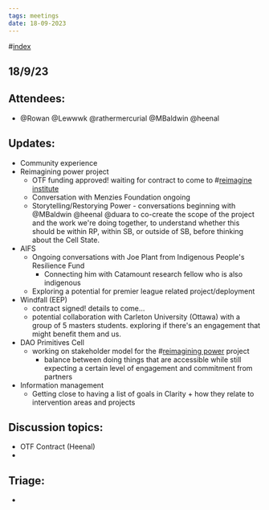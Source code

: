 ```yaml
---
tags: meetings
date: 18-09-2023
---
```

#[index](notes/general-circle/old-gc-meetings/index.md) 


## 18/9/23
## Attendees:
- @Rowan  @Lewwwk @rathermercurial @MBaldwin @heenal   

## Updates:
- Community experience
- Reimagining power project
	- OTF funding approved! waiting for contract to come to #[reimagine institute](/notes/archive/clarity/Tags/reimagine%20institute.md) 
	- Conversation with Menzies Foundation ongoing
	- Storytelling/Restorying Power - conversations beginning with @MBaldwin @heenal @duara to co-create the scope of the project and the work we're doing together, to understand whether this should be within RP, within SB, or outside of SB, before thinking about the Cell State.
- AIFS
	- Ongoing conversations with Joe Plant from Indigenous People's Resilience Fund
		- Connecting him with Catamount research fellow who is also indigenous
	- Exploring a potential for premier league related project/deployment
- Windfall (EEP)
	- contract signed! details to come...
	- potential collaboration with Carleton University (Ottawa) with a group of 5 masters students. exploring if there's an engagement that might benefit them and us.
- DAO Primitives Cell 
	- working on stakeholder model for the #[reimagining power](/notes/archive/clarity/Tags/reimagining%20power.md) project
		- balance between doing things that are accessible while still expecting a certain level of engagement and commitment from partners
- Information management
	- Getting close to having a list of goals in Clarity + how they relate to intervention areas and projects

## Discussion topics:
- OTF Contract (Heenal)
- 

## Triage:
- 
